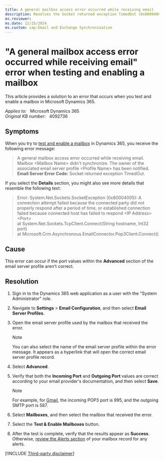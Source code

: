 ```yaml
---
title: A general mailbox access error occurred while receiving email
description: Resolves the Socket returned exception TimedOut (0x80004005) error that occurs when you test and enable a mailbox in Microsoft Dynamics 365.
ms.reviewer: 
ms.date: 12/25/2024
ms.custom: sap:Email and Exchange Synchronization
---
```

# "A general mailbox access error occurred while receiving email" error when testing and enabling a mailbox

This article provides a solution to an error that occurs when you test and enable a mailbox in Microsoft Dynamics 365.

_Applies to:_ &nbsp; Microsoft Dynamics 365  
_Original KB number:_ &nbsp; 4092736

## Symptoms

When you try to [test and enable a mailbox](/power-platform/admin/connect-exchange-online#test-the-configuration-of-mailboxes) in Dynamics 365, you receive the following error message:

> A general mailbox access error occurred while receiving email. Mailbox \<Mailbox Name> didn't synchronize. The owner of the associated email server profile \<Profile Name> has been notified.  
> **Email Server Error Code:**  Socket returned exception TimedOut.

If you select the **Details** section, you might also see more details that resemble the following text:

> Error: System.Net.Sockets.SocketException (0x80004005): A connection attempt failed because the connected party did not properly respond after a period of time, or established connection failed because connected host has failed to respond \<IP Address>\<Port>  
   at System.Net.Sockets.TcpClient.Connect(String hostname, Int32 port)  
   at Microsoft.Crm.Asynchronous.EmailConnector.Pop3Client.Connect()

## Cause

This error can occur if the port values within the **Advanced** section of the email server profile aren't correct.

## Resolution

1. Sign in to the Dynamics 365 web application as a user with the "System Administrator" role.
1. Navigate to **Settings** > **Email Configuration**, and then select **Email Server Profiles**.
1. Open the email server profile used by the mailbox that received the error.

    > [!NOTE]
    > You can also select the name of the email server profile within the error message. It appears as a hyperlink that will open the correct email server profile record.

1. Select **Advanced**.
1. Verify that both the **Incoming Port** and **Outgoing Port** values are correct according to your email provider's documentation, and then select **Save**.

    > [!NOTE]
    > For example, for [Gmail](https://support.google.com/mail/answer/7104828), the incoming POP3 port is 995, and the outgoing SMTP port is 587.

1. Select **Mailboxes**, and then select the mailbox that received the error.
1. Select the **Test & Enable Mailboxes** button.
1. After the test is complete, verify that the results appear as **Success**. Otherwise, [review the Alerts section](/power-platform/admin/monitor-email-processing-errors#view-alerts) of your mailbox record for any alerts.

[!INCLUDE [Third-party disclaimer](../../../includes/third-party-disclaimer.md)]
